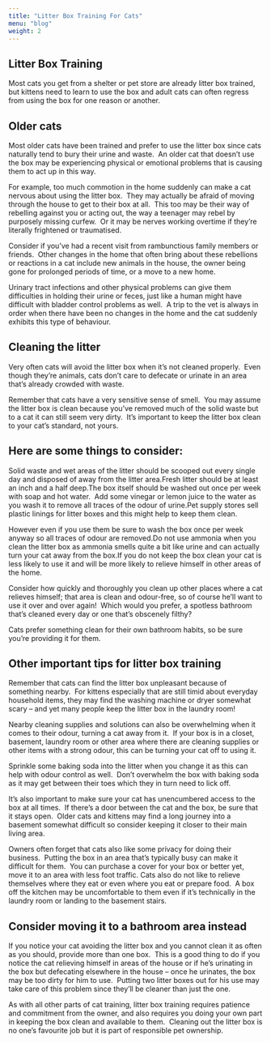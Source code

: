 ```yaml
---
title: "Litter Box Training For Cats"
menu: "blog"
weight: 2
---
```


## Litter Box Training

Most cats you get from a shelter or pet store are already litter box trained, but kittens need to learn to use the box and adult cats can often regress from using the box for one reason or another.

## Older cats

Most older cats have been trained and prefer to use the litter box since cats naturally tend to bury their urine and waste.  An older cat that doesn’t use the box may be experiencing physical or emotional problems that is causing them to act up in this way.

For example, too much commotion in the home suddenly can make a cat nervous about using the litter box.  They may actually be afraid of moving through the house to get to their box at all.  This too may be their way of rebelling against you or acting out, the way a teenager may rebel by purposely missing curfew.  Or it may be nerves working overtime if they’re literally frightened or traumatised. 

Consider if you’ve had a recent visit from rambunctious family members or friends.  Other changes in the home that often bring about these rebellions or reactions in a cat include new animals in the house, the owner being gone for prolonged periods of time, or a move to a new home.

Urinary tract infections and other physical problems can give them difficulties in holding their urine or feces, just like a human might have difficult with bladder control problems as well.  A trip to the vet is always in order when there have been no changes in the home and the cat suddenly exhibits this type of behaviour.

## Cleaning the litter

Very often cats will avoid the litter box when it’s not cleaned properly.  Even though they’re animals, cats don’t care to defecate or urinate in an area that’s already crowded with waste.

Remember that cats have a very sensitive sense of smell.  You may assume the litter box is clean because you’ve removed much of the solid waste but to a cat it can still seem very dirty.  It’s important to keep the litter box clean to your cat’s standard, not yours. 

## Here are some things to consider:

Solid waste and wet areas of the litter should be scooped out every single day and disposed of away from the litter area.Fresh litter should be at least an inch and a half deep.The box itself should be washed out once per week with soap and hot water.  Add some vinegar or lemon juice to the water as you wash it to remove all traces of the odour of urine.Pet supply stores sell plastic linings for litter boxes and this might help to keep them clean. 

However even if you use them be sure to wash the box once per week anyway so all traces of odour are removed.Do not use ammonia when you clean the litter box as ammonia smells quite a bit like urine and can actually turn your cat away from the box.If you do not keep the box clean your cat is less likely to use it and will be more likely to relieve himself in other areas of the home. 

Consider how quickly and thoroughly you clean up other places where a cat relieves himself; that area is clean and odour-free, so of course he’ll want to use it over and over again!  Which would you prefer, a spotless bathroom that’s cleaned every day or one that’s obscenely filthy? 

Cats prefer something clean for their own bathroom habits, so be sure you’re providing it for them.

## Other important tips for litter box training

Remember that cats can find the litter box unpleasant because of something nearby.  For kittens especially that are still timid about everyday household items, they may find the washing machine or dryer somewhat scary – and yet many people keep the litter box in the laundry room!

Nearby cleaning supplies and solutions can also be overwhelming when it comes to their odour, turning a cat away from it.  If your box is in a closet, basement, laundry room or other area where there are cleaning supplies or other items with a strong odour, this can be turning your cat off to using it.

Sprinkle some baking soda into the litter when you change it as this can help with odour control as well.  Don’t overwhelm the box with baking soda as it may get between their toes which they in turn need to lick off.

It’s also important to make sure your cat has unencumbered access to the box at all times.  If there’s a door between the cat and the box, be sure that it stays open.  Older cats and kittens may find a long journey into a basement somewhat difficult so consider keeping it closer to their main living area.

Owners often forget that cats also like some privacy for doing their business.  Putting the box in an area that’s typically busy can make it difficult for them.  You can purchase a cover for your box or better yet, move it to an area with less foot traffic.
Cats also do not like to relieve themselves where they eat or even where you eat or prepare food.  A box off the kitchen may be uncomfortable to them even if it’s technically in the laundry room or landing to the basement stairs. 

## Consider moving it to a bathroom area instead

If you notice your cat avoiding the litter box and you cannot clean it as often as you should, provide more than one box.  This is a good thing to do if you notice the cat relieving himself in areas of the house or if he’s urinating in the box but defecating elsewhere in the house – once he urinates, the box may be too dirty for him to use.  Putting two litter boxes out for his use may take care of this problem since they’ll be cleaner than just the one.

As with all other parts of cat training, litter box training requires patience and commitment from the owner, and also requires you doing your own part in keeping the box clean and available to them.  Cleaning out the litter box is no one’s favourite job but it is part of responsible pet ownership.
